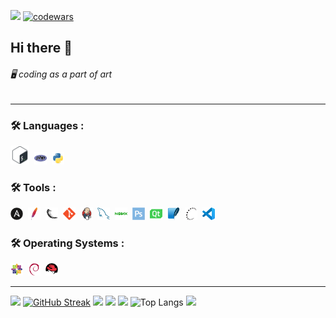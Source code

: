 ![](https://komarev.com/ghpvc/?username=intervisionlord)
[![codewars](https://www.codewars.com/users/intervisionlord/badges/small)](https://www.codewars.com/users/intervisionlord)

## Hi there 🤘

###### 🖥️ _coding as a part of art_

---

### :hammer_and_wrench: Languages :

<div>
  <img src="https://github.com/devicons/devicon/blob/master/icons/bash/bash-original.svg" title="Bash" alt="Bash" width="30" height="30"/>&nbsp;
  <img src="https://github.com/devicons/devicon/blob/master/icons/php/php-original.svg" title="php" alt="php" width="20" height="20"/>&nbsp;
  <img src="https://github.com/devicons/devicon/blob/master/icons/python/python-original.svg" title="Python" alt="Python" width="20" height="20"/>&nbsp;
  
</div>

### :hammer_and_wrench: Tools :

<div>
  <img src="https://github.com/devicons/devicon/blob/master/icons/ansible/ansible-original.svg" title="Ansible" alt="Ansible" width="20" height="20"/>&nbsp;
  <img src="https://github.com/devicons/devicon/blob/master/icons/apache/apache-original.svg" title="Apache" alt="Apache" width="20" height="20"/>&nbsp;
  <img src="https://github.com/devicons/devicon/blob/master/icons/flask/flask-original.svg" title="Flask" alt="Flask" width="20" height="20"/>&nbsp;
  <img src="https://github.com/devicons/devicon/blob/master/icons/git/git-original.svg" title="Git" alt="Git" width="20" height="20"/>&nbsp;
  <img src="https://github.com/devicons/devicon/blob/master/icons/jenkins/jenkins-original.svg" title="Jenkins" alt="Jenkins" width="20" height="20"/>&nbsp;
  <img src="https://github.com/devicons/devicon/blob/master/icons/mysql/mysql-original.svg" title="MySQL" alt="MySQL" width="20" height="20"/>&nbsp;
  <img src="https://github.com/devicons/devicon/blob/master/icons/nginx/nginx-original.svg" title="nginx" alt="nginx" width="20" height="20"/>&nbsp;
  <img src="https://github.com/devicons/devicon/blob/master/icons/photoshop/photoshop-plain.svg" title="Photoshop" alt="Photoshop" width="20" height="20"/>&nbsp;
  <img src="https://github.com/devicons/devicon/blob/master/icons/qt/qt-original.svg" title="QT" alt="QT" width="20" height="20"/>&nbsp;
  <img src="https://github.com/devicons/devicon/blob/master/icons/sqlite/sqlite-original.svg" title="SQLite" alt="SQLite" width="20" height="20"/>&nbsp;
  <img src="https://github.com/devicons/devicon/blob/master/icons/ssh/ssh-original.svg" title="ssh" alt="ssh" width="20" height="20"/>&nbsp;
  <img src="https://github.com/devicons/devicon/blob/master/icons/vscode/vscode-original.svg" title="vscode" alt="vscode" width="20" height="20"/>&nbsp;
</div>

### :hammer_and_wrench: Operating Systems :

<div>
  <img src="https://github.com/devicons/devicon/blob/master/icons/centos/centos-original.svg" title="CentOS" alt="CentOS" width="20" height="20"/>&nbsp;
  <img src="https://github.com/devicons/devicon/blob/master/icons/debian/debian-original.svg" title="Debian" alt="Debian" width="20" height="20"/>&nbsp;
  <img src="https://github.com/devicons/devicon/blob/master/icons/redhat/redhat-original.svg" title="RedHat" alt="RedHat" width="20" height="20"/>&nbsp;
</div>

---

![](http://github-profile-summary-cards.vercel.app/api/cards/profile-details?username=intervisionlord&theme=transparent)
[![GitHub Streak](http://github-readme-streak-stats.herokuapp.com?user=intervisionlord&theme=transparent&hide_border=true&date_format=j%20M%5B%20Y%5D)](https://git.io/streak-stats)
![](http://github-profile-summary-cards.vercel.app/api/cards/productive-time?username=intervisionlord&theme=transparent&utcOffset=8)
![](http://github-profile-summary-cards.vercel.app/api/cards/repos-per-language?username=intervisionlord&theme=transparent)
![](http://github-profile-summary-cards.vercel.app/api/cards/most-commit-language?username=intervisionlord&theme=transparent)
![Top Langs](https://github-readme-stats.vercel.app/api/top-langs/?username=intervisionlord&size_weight=0.5&count_weight=0.5&theme=transparent&hide_border=true&layout=donut)
![](http://github-profile-summary-cards.vercel.app/api/cards/stats?username=intervisionlord&theme=transparent)

